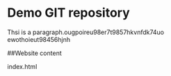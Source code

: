 # Demo GIT repository

Thsi is a paragraph.ougpoireu98er7t9857hkvnfdk74uo ewothoieut98456hjnh


##Website content

index.html


